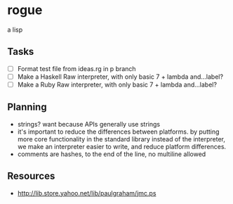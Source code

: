 # rogue
a lisp

## Tasks

- [ ] Format test file from ideas.rg in p branch
- [ ] Make a Haskell Raw interpreter, with only basic 7 + lambda and...label?
- [ ] Make a Ruby Raw interpreter, with only basic 7 + lambda and...label?

## Planning

* strings? want because APIs generally use strings
* it's important to reduce the differences between platforms. by putting more core functionality in the standard library instead of the interpreter, we make an interpreter easier to write, and reduce platform differences.
* comments are hashes, to the end of the line, no multiline allowed

## Resources

* http://lib.store.yahoo.net/lib/paulgraham/jmc.ps